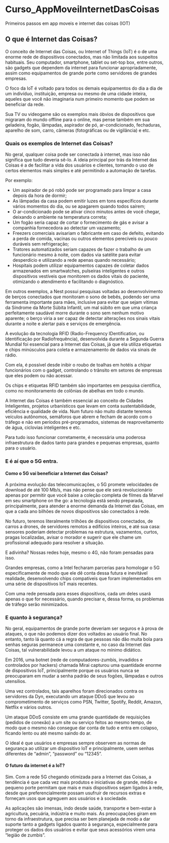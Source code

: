 # Curso_AppMoveiInternetDasCoisas

Primeiros passos em app moveis e internet das coisas (IOT)

## O que é Internet das Coisas?

O conceito de Internet das Coisas, ou Internet of Things (IoT) é o de uma enorme rede de dispositivos conectados, mas não limitada aos suspeitos habituais. Seu computador, smartphone, tablet ou set-top box, entre outros, são gadgets que dependem da internet para funcionar apropriadamente, assim como equipamentos de grande porte como servidores de grandes empresas.

O foco da IoT é voltado para todos os demais equipamentos do dia a dia de um indivíduo, instituição, empresa ou mesmo de uma cidade inteira, aqueles que você não imaginaria num primeiro momento que podem se beneficiar da rede.

Sua TV ou videogame são os exemplos mais óbvios de dispositivos que migraram do mundo offline para o online, mas pense também em sua geladeira, fogão, lâmpadas, aspirador de pó, ar-condicionado, fechaduras, aparelho de som, carro, câmeras (fotográficas ou de vigilância) e etc.

### Quais os exemplos de Internet das Coisas?

No geral, qualquer coisa pode ser conectada à internet, mas isso não significa que tudo deveria sê-lo. A ideia principal por trás da Internet das Coisas é a de facilitar a vida dos usuários e clientes, tornando o uso de certos elementos mais simples e até permitindo a automação de tarefas.

Por exemplo:

- Um aspirador de pó robô pode ser programado para limpar a casa depois da hora de dormir;
- As lâmpadas da casa podem emitir luzes em tons específicos durante vários momentos do dia, ou se apagarem quando todos saírem;
- O ar-condicionado pode se ativar cinco minutos antes de você chegar, deixando o ambiente na temperatura correta;
- Um fogão seria capaz de cortar o fornecimento de gás e avisar a companhia fornecedora ao detectar um vazamento;
- Freezers comerciais avisariam o fabricante em caso de defeito, evitando a perda de comida, vacinas ou outros elementos perecíveis ou pouco duráveis sem refrigeração;
- Tratores automatizados seriam capazes de fazer o trabalho de um funcionário mesmo à noite, com dados via satélite para evitar desperdício e utilizando a rede apenas quando necessário;
- Hospitais podem utilizar equipamentos capazes de coletar dados armazenados em smartwatches, pulseiras inteligentes e outros dispositivos vestíveis que monitorem os dados vitais do paciente, otimizando o atendimento e facilitando o diagnóstico.

Em outros exemplos, a Nest possui pesquisas voltadas ao desenvolvimento de berços conectados que monitoram o sono de bebês, podendo ser uma ferramenta importante para mães, inclusive para evitar que sejam vítimas da Síndrome da Morte Súbita Infantil, um mal súbito em que uma criança perfeitamente saudável morre durante o sono sem nenhum motivo aparente; o berço viria a ser capaz de detectar alterações nos sinais vitais durante a noite e alertar pais e serviços de emergência.

A evolução da tecnologia RFID (Radio-Frequency IDentification, ou Identificação por Radiofrequência), desenvolvida durante a Segunda Guerra Mundial foi essencial para a Internet das Coisas, já que ela utiliza etiquetas e chips minúsculos para coleta e armazenamento de dados via sinais de rádio.

Com ela, é possível desde inibir o roubo de toalhas em hotéis a chipar funcionários com o gadget, controlando o trânsito em setores de empresas que eles podem ou não acessar.

Os chips e etiquetas RFID também são importantes em pesquisa científica, como no monitoramento de colônias de abelhas em todo o mundo.

A Internet das Coisas é também essencial ao conceito de Cidades Inteligentes, projetos urbanísticos que levam em conta sustentabilidade, eficiência e qualidade de vida. Num futuro não muito distante teremos veículos autônomos, semáforos que abrem e fecham de acordo com o tráfego e não em períodos pré-programados, sistemas de reaproveitamento de água, ciclovias inteligentes e etc.

Para tudo isso funcionar corretamente, é necessária uma poderosa infraestrutura de dados tanto para grandes e pequenas empresas, quanto para o usuário.

### E é aí que o 5G entra.

#### Como o 5G vai beneficiar a Internet das Coisas?

A próxima evolução das telecomunicações, o 5G promete velocidades de download de até 100 Mb/s, mas não pense que ele será revolucionário apenas por permitir que você baixe a coleção completa de filmes da Marvel em seu smartphone on the go: a tecnologia está sendo preparada, principalmente, para atender a enorme demanda da Internet das Coisas, em que a cada ano bilhões de novos dispositivos são conectados à rede.

No futuro, teremos literalmente trilhões de dispositivos conectados, de carros a drones, de servidores remotos a edifícios inteiros, e até sua casa: sensores poderiam detectar problemas na estrutura, vazamentos, curtos, pragas localizadas, avisar o morador e sugerir que ele chame um profissional adequado para resolver a situação.

E adivinha? Nossas redes hoje, mesmo o 4G, não foram pensadas para isso.

Grandes empresas, como a Intel fecharam parcerias para homologar o 5G especificamente de modo que ele dê conta dessa futura e inevitável realidade, desenvolvendo chips compatíveis que foram implementados em uma série de dispositivos IoT mais recentes.

Com uma rede pensada para esses dispositivos, cada um deles usará apenas o que for necessário, quando precisar e, dessa forma, os problemas de tráfego serão minimizados.

### E quanto à segurança?

No geral, equipamentos de grande porte deveriam ser seguros e à prova de ataques, o que não podemos dizer dos voltados ao usuário final. No entanto, tanto lá quanto cá a regra de que pessoas não dão muita bola para senhas seguras permanece uma constante e, no caso da Internet das Coisas, tal vulnerabilidade levou a um ataque no mínimo didático.

Em 2016, uma botnet (rede de computadores-zumbis, invadidos e controlados por hackers) chamada Mirai capturou uma quantidade enorme de dispositivos IoT, principalmente porque os usuários nunca se preocuparam em mudar a senha padrão de seus fogões, lâmpadas e outros utensílios.

Uma vez controlados, tais aparelhos foram direcionados contra os servidores da Dyn, executando um ataque DDoS que levou ao comprometimento de serviços como PSN, Twitter, Spotify, Reddit, Amazon, Netflix e vários outros.

Um ataque DDoS consiste em uma grande quantidade de requisições (pedidos de conexão) a um site ou serviço feitos ao mesmo tempo, de modo que o mesmo não consegue dar conta de tudo e entra em colapso, ficando lento ou até mesmo saindo do ar.

O ideal é que usuários e empresas sempre observem as normas de segurança ao utilizar um dispositivo IoT e principalmente, usem senhas diferentes de “admin”, “password” ou “12345”.

#### O futuro da internet é a IoT?

Sim. Com a rede 5G chegando otimizada para a Internet das Coisas, a tendência é que cada vez mais produtos e iniciativas de grande, médio e pequeno porte permitam que mais e mais dispositivos sejam ligados à rede, desde que preferencialmente possam usufruir de recursos extras e forneçam usos que agreguem aos usuários e à sociedade.

As aplicações são imensas, indo desde saúde, transporte e bem-estar à agricultura, pecuária, indústria e muito mais. As preocupações giram em torno da infraestrutura, que precisa ser bem planejada de modo a dar suporte tanto a gadgets ligados quanto à segurança, especialmente para proteger os dados dos usuários e evitar que seus acessórios virem uma “legião de zumbis”.

